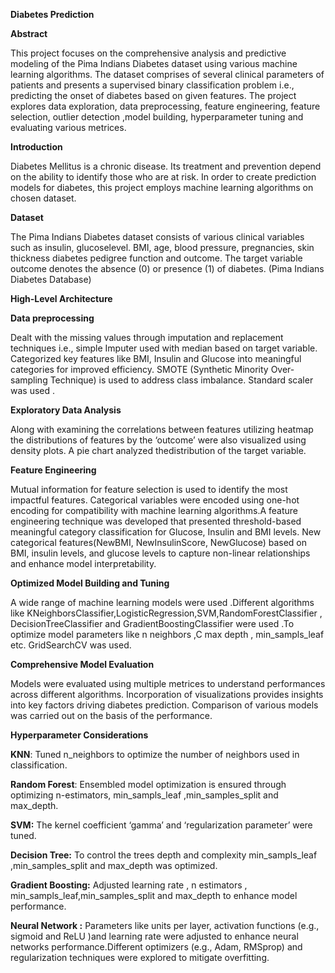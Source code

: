 **Diabetes Prediction**

**Abstract**

This project focuses on the comprehensive analysis and predictive modeling of the Pima Indians Diabetes dataset using various machine learning algorithms. The dataset comprises of several clinical parameters of patients and presents a supervised binary classification problem i.e., predicting the onset of diabetes based on given features. The project explores data exploration, data preprocessing, feature engineering, feature selection, outlier detection ,model building, hyperparameter tuning and evaluating various metrices.

**Introduction**

Diabetes Mellitus is a chronic disease. Its treatment and prevention depend on the ability to identify those who are at risk. In order to create prediction models for diabetes, this project employs machine learning algorithms on chosen dataset.

**Dataset**

The Pima Indians Diabetes dataset consists of various clinical variables such as insulin, glucoselevel. BMI, age, blood pressure, pregnancies, skin thickness diabetes pedigree function and outcome. The target variable outcome denotes the absence (0) or presence (1) of diabetes. (Pima Indians Diabetes Database)

**High-Level Architecture**

**Data preprocessing**

Dealt with the missing values through imputation and replacement techniques i.e., simple Imputer  used with median based on target variable. Categorized key features like BMI, Insulin and Glucose into meaningful categories for improved efficiency. SMOTE (Synthetic Minority Over-sampling Technique) is used to address class imbalance. Standard scaler was used .

**Exploratory Data Analysis**

Along with examining the correlations between features utilizing heatmap the distributions of features by the ‘outcome’ were also visualized using density plots. A pie chart analyzed thedistribution of the target variable.

**Feature Engineering**

Mutual information for feature selection is used to identify the most impactful features. Categorical variables were encoded using one-hot encoding for compatibility with machine learning algorithms.A feature engineering technique was developed that presented threshold-based meaningful category classification for Glucose, Insulin and BMI levels. New categorical features(NewBMI, NewInsulinScore, NewGlucose) based on BMI, insulin levels, and glucose levels to capture non-linear relationships and enhance model interpretability.

**Optimized Model Building and Tuning**

A wide range of machine learning models were used .Different algorithms like KNeighborsClassifier,LogisticRegression,SVM,RandomForestClassifier , DecisionTreeClassifier and GradientBoostingClassifier were used .To optimize model parameters like n neighbors ,C max depth , min_sampls_leaf etc. GridSearchCV was used.

**Comprehensive Model Evaluation**

Models were evaluated using multiple metrices to understand performances across different algorithms. Incorporation of visualizations provides insights into key factors driving diabetes prediction. Comparison of various models was carried out on the basis of the performance.

**Hyperparameter Considerations**

 **KNN**: 
 Tuned n_neighbors to optimize the number of neighbors used in classification.
 
 **Random Forest**:
 Ensembled model optimization is ensured through optimizing n-estimators, min_sampls_leaf ,min_samples_split and max_depth.
 
**SVM:** 
The kernel coefficient ‘gamma’ and ‘regularization parameter’ were tuned.

**Decision Tree:**
To control the trees depth and complexity min_sampls_leaf ,min_samples_split and  max_depth was optimized.

**Gradient Boosting:** 
Adjusted learning rate , n estimators , min_sampls_leaf,min_samples_split and max_depth to enhance model performance.

**Neural Network :** 
Parameters like units per layer, activation functions (e.g., sigmoid and ReLU )and learning rate were adjusted to enhance neural networks performance.Different optimizers (e.g., Adam, RMSprop) and regularization techniques were explored to mitigate overfitting.


